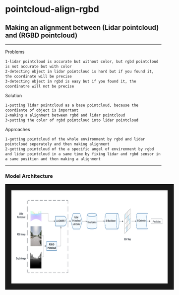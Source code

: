 # pointcloud-align-rgbd
## Making an alignment between (Lidar pointcloud) and (RGBD pointcloud)

---

Problems

    1-lidar pointcloud is accurate but without color, but rgbd pointcloud is not accurate but with color
    2-detecting object in lidar pointcloud is hard but if you found it, the coordinate will be precise
    3-detecting object in rgbd is easy but if you found it, the coordinatre will not be precise

Solution

    1-putting lidar pointcloud as a base pointcloud, because the coordiante of object is important
    2-making a alignment between rgbd and lidar pointcloud
    3-putting the color of rgbd pointcloud into lidar pointcloud

Approaches

    1-getting pointcloud of the whole environment by rgbd and lidar pointcloud seperately and then making alignment
    2-getting pointcloud of the a specific angel of envirenment by rgbd and lidar pointcloud in a same time by fixing lidar and rgbd sensor in a same position and then making a alignment 

---

### Model Architecture
<img src="/3d_detection.png" width="900" height="300" border="20" title="model">